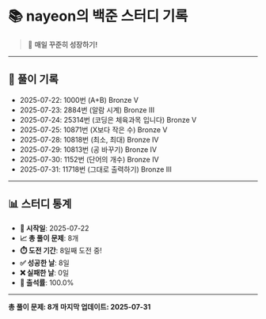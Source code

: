 # 📚 nayeon의 백준 스터디 기록

> 🎯 **매일 꾸준히 성장하기!**

---

## 📅 풀이 기록

- 2025-07-22: 1000번 (A+B) Bronze V
- 2025-07-23: 2884번 (알람 시계) Bronze III
- 2025-07-24: 25314번 (코딩은 체육과목 입니다) Bronze V
- 2025-07-25: 10871번 (X보다 작은 수) Bronze V
- 2025-07-28: 10818번 (최소, 최대) Bronze IV
- 2025-07-29: 10813번 (공 바꾸기) Bronze IV
- 2025-07-30: 1152번 (단어의 개수) Bronze IV
- 2025-07-31: 11718번 (그대로 출력하기) Bronze III

---

## 📊 스터디 통계

- **📅 시작일**: 2025-07-22
- **📈 총 풀이 문제**: 8개
- **⏱️ 도전 기간**: 8일째 도전 중!
- **✅ 성공한 날**: 8일
- **❌ 실패한 날**: 0일
- **🎯 출석률**: 100.0%

---

**총 풀이 문제: 8개**
**마지막 업데이트: 2025-07-31**
